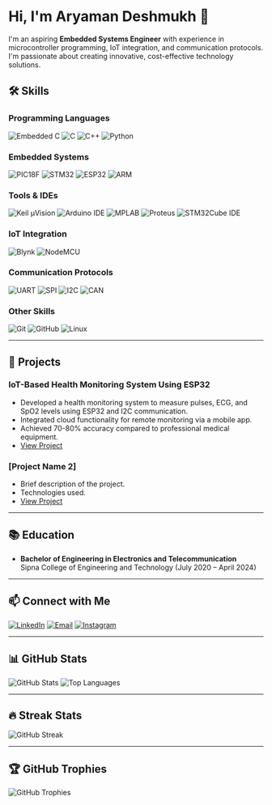# Hi, I'm Aryaman Deshmukh 👋

I'm an aspiring **Embedded Systems Engineer** with experience in microcontroller programming, IoT integration, and communication protocols. I'm passionate about creating innovative, cost-effective technology solutions.

## 🛠️ Skills

### Programming Languages
![Embedded C](https://img.shields.io/badge/Embedded_C-00599C?style=for-the-badge&logo=c&logoColor=white&logoWidth=30)
![C](https://img.shields.io/badge/C-00599C?style=for-the-badge&logo=c&logoColor=white&logoWidth=30)
![C++](https://img.shields.io/badge/C++-00599C?style=for-the-badge&logo=c%2B%2B&logoColor=white&logoWidth=30)
![Python](https://img.shields.io/badge/Python-3776AB?style=for-the-badge&logo=python&logoColor=white&logoWidth=30)

### Embedded Systems
![PIC18F](https://img.shields.io/badge/PIC18F-007ACC?style=for-the-badge&logo=microchip&logoColor=white&logoWidth=30)
![STM32](https://img.shields.io/badge/STM32-03234B?style=for-the-badge&logo=stmicroelectronics&logoColor=white&logoWidth=30)
![ESP32](https://img.shields.io/badge/ESP32-E7352C?style=for-the-badge&logo=espressif&logoColor=white&logoWidth=30)
![ARM](https://img.shields.io/badge/ARM-0091BD?style=for-the-badge&logo=arm&logoColor=white&logoWidth=30)

### Tools & IDEs
![Keil µVision](https://img.shields.io/badge/Keil_µVision-007ACC?style=for-the-badge&logo=keil&logoColor=white&logoWidth=30)
![Arduino IDE](https://img.shields.io/badge/Arduino_IDE-00979D?style=for-the-badge&logo=arduino&logoColor=white&logoWidth=30)
![MPLAB](https://img.shields.io/badge/MPLAB-007ACC?style=for-the-badge&logo=microchip&logoColor=white&logoWidth=30)
![Proteus](https://img.shields.io/badge/Proteus-007ACC?style=for-the-badge&logo=proteus&logoColor=white&logoWidth=30)
![STM32Cube IDE](https://img.shields.io/badge/STM32Cube_IDE-03234B?style=for-the-badge&logo=stmicroelectronics&logoColor=white&logoWidth=30)

### IoT Integration
![Blynk](https://img.shields.io/badge/Blynk-00C7FD?style=for-the-badge&logo=blynk&logoColor=white&logoWidth=30)
![NodeMCU](https://img.shields.io/badge/NodeMCU-E7352C?style=for-the-badge&logo=nodemcu&logoColor=white&logoWidth=30)

### Communication Protocols
![UART](https://img.shields.io/badge/UART-007ACC?style=for-the-badge&logoWidth=30)
![SPI](https://img.shields.io/badge/SPI-007ACC?style=for-the-badge&logoWidth=30)
![I2C](https://img.shields.io/badge/I2C-007ACC?style=for-the-badge&logoWidth=30)
![CAN](https://img.shields.io/badge/CAN-007ACC?style=for-the-badge&logoWidth=30)

### Other Skills
![Git](https://img.shields.io/badge/Git-F05032?style=for-the-badge&logo=git&logoColor=white&logoWidth=30)
![GitHub](https://img.shields.io/badge/GitHub-181717?style=for-the-badge&logo=github&logoColor=white&logoWidth=30)
![Linux](https://img.shields.io/badge/Linux-FCC624?style=for-the-badge&logo=linux&logoColor=black&logoWidth=30)

---

## 🚀 Projects

### IoT-Based Health Monitoring System Using ESP32
- Developed a health monitoring system to measure pulses, ECG, and SpO2 levels using ESP32 and I2C communication.
- Integrated cloud functionality for remote monitoring via a mobile app.
- Achieved 70-80% accuracy compared to professional medical equipment.
- [View Project](https://github.com/Aryaman-deshmukh/health-monitoring-system)

### [Project Name 2]
- Brief description of the project.
- Technologies used.
- [View Project](https://github.com/Aryaman-deshmukh/project2)

---

## 📚 Education
- **Bachelor of Engineering in Electronics and Telecommunication**  
  Sipna College of Engineering and Technology (July 2020 – April 2024)

---

## 📫 Connect with Me
[![LinkedIn](https://img.shields.io/badge/LinkedIn-0A66C2?style=for-the-badge&logo=linkedin&logoColor=white&logoWidth=30)](https://www.linkedin.com/in/aryaman7deshmukh)
[![Email](https://img.shields.io/badge/Email-D14836?style=for-the-badge&logo=gmail&logoColor=white&logoWidth=30)](mailto:aryaman7deshmukh@gmail.com)
[![Instagram](https://img.shields.io/badge/Instagram-E4405F?style=for-the-badge&logo=instagram&logoColor=white&logoWidth=30)](https://www.instagram.com/aryaman_deshmukh/?hl=en)

---

## 📊 GitHub Stats
![GitHub Stats](https://github-readme-stats.vercel.app/api?username=Aryaman-deshmukh&show_icons=true&theme=radical)
![Top Languages](https://github-readme-stats.vercel.app/api/top-langs/?username=Aryaman-deshmukh&layout=compact&theme=radical)

---

## 🔥 Streak Stats
![GitHub Streak](https://streak-stats.demolab.com/?user=Aryaman-deshmukh&theme=radical)

---

## 🏆 GitHub Trophies
![GitHub Trophies](https://github-profile-trophy.vercel.app/?username=Aryaman-deshmukh&theme=radical&row=1&column=7)
